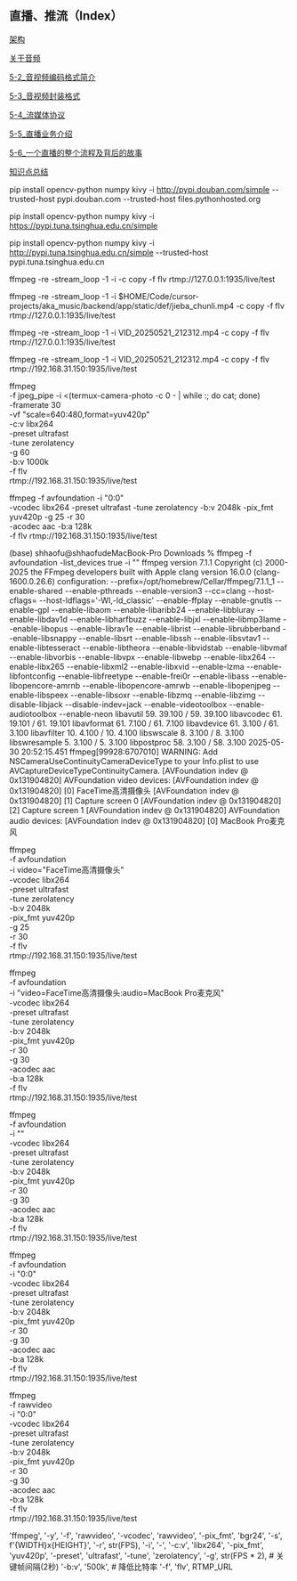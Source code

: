 ## 直播、推流（Index）

<a href="/rtc/about_architecture.html">架构</a>

<a href="/rtc/about_video.html">关于音频</a>

<a href="/rtc/5-2_音视频编码格式简介.html">5-2_音视频编码格式简介</a>

<a href="/rtc/5-3_音视频封装格式.html">5-3_音视频封装格式</a>

<a href="/rtc/5-4_流媒体协议.html">5-4_流媒体协议</a>

<a href="/rtc/5-5_直播业务介绍.html">5-5_直播业务介绍</a>

<a href="/rtc/5-6_一个直播的整个流程及背后的故事.html">5-6_一个直播的整个流程及背后的故事</a>

<a href="/rtc/5-7_本章知识点总结.html">知识点总结</a>


pip install opencv-python numpy kivy -i http://pypi.douban.com/simple --trusted-host pypi.douban.com --trusted-host files.pythonhosted.org

pip install opencv-python numpy kivy -i https://pypi.tuna.tsinghua.edu.cn/simple

pip install opencv-python numpy kivy -i http://pypi.tuna.tsinghua.edu.cn/simple --trusted-host pypi.tuna.tsinghua.edu.cn

ffmpeg -re -stream_loop -1 -i  -c copy -f flv rtmp://127.0.0.1:1935/live/test

ffmpeg -re -stream_loop -1 -i $HOME/Code/cursor-projects/aka_music/backend/app/static/def/jieba_chunli.mp4 -c copy -f flv rtmp://127.0.0.1:1935/live/test

ffmpeg -re -stream_loop -1 -i VID_20250521_212312.mp4 -c copy -f flv rtmp://127.0.0.1:1935/live/test

ffmpeg -re -stream_loop -1 -i VID_20250521_212312.mp4 -c copy -f flv rtmp://192.168.31.150:1935/live/test

ffmpeg \
    -f jpeg_pipe -i <(termux-camera-photo -c 0 - | while :; do cat; done) \
    -framerate 30 \
    -vf "scale=640:480,format=yuv420p" \
    -c:v libx264 \
    -preset ultrafast \
    -tune zerolatency \
    -g 60 \
    -b:v 1000k \
    -f flv \
    rtmp://192.168.31.150:1935/live/test

ffmpeg -f avfoundation -i "0:0" \
-vcodec libx264 -preset ultrafast -tune zerolatency -b:v 2048k -pix_fmt yuv420p -g 25 -r 30 \
-acodec aac -b:a 128k \
-f flv rtmp://192.168.31.150:1935/live/test

(base) shhaofu@shhaofudeMacBook-Pro Downloads % ffmpeg -f avfoundation -list_devices true -i ""
ffmpeg version 7.1.1 Copyright (c) 2000-2025 the FFmpeg developers
  built with Apple clang version 16.0.0 (clang-1600.0.26.6)
  configuration: --prefix=/opt/homebrew/Cellar/ffmpeg/7.1.1_1 --enable-shared --enable-pthreads --enable-version3 --cc=clang --host-cflags= --host-ldflags='-Wl,-ld_classic' --enable-ffplay --enable-gnutls --enable-gpl --enable-libaom --enable-libaribb24 --enable-libbluray --enable-libdav1d --enable-libharfbuzz --enable-libjxl --enable-libmp3lame --enable-libopus --enable-librav1e --enable-librist --enable-librubberband --enable-libsnappy --enable-libsrt --enable-libssh --enable-libsvtav1 --enable-libtesseract --enable-libtheora --enable-libvidstab --enable-libvmaf --enable-libvorbis --enable-libvpx --enable-libwebp --enable-libx264 --enable-libx265 --enable-libxml2 --enable-libxvid --enable-lzma --enable-libfontconfig --enable-libfreetype --enable-frei0r --enable-libass --enable-libopencore-amrnb --enable-libopencore-amrwb --enable-libopenjpeg --enable-libspeex --enable-libsoxr --enable-libzmq --enable-libzimg --disable-libjack --disable-indev=jack --enable-videotoolbox --enable-audiotoolbox --enable-neon
  libavutil      59. 39.100 / 59. 39.100
  libavcodec     61. 19.101 / 61. 19.101
  libavformat    61.  7.100 / 61.  7.100
  libavdevice    61.  3.100 / 61.  3.100
  libavfilter    10.  4.100 / 10.  4.100
  libswscale      8.  3.100 /  8.  3.100
  libswresample   5.  3.100 /  5.  3.100
  libpostproc    58.  3.100 / 58.  3.100
2025-05-30 20:52:15.451 ffmpeg[99928:6707010] WARNING: Add NSCameraUseContinuityCameraDeviceType to your Info.plist to use AVCaptureDeviceTypeContinuityCamera.
[AVFoundation indev @ 0x131904820] AVFoundation video devices:
[AVFoundation indev @ 0x131904820] [0] FaceTime高清摄像头
[AVFoundation indev @ 0x131904820] [1] Capture screen 0
[AVFoundation indev @ 0x131904820] [2] Capture screen 1
[AVFoundation indev @ 0x131904820] AVFoundation audio devices:
[AVFoundation indev @ 0x131904820] [0] MacBook Pro麦克风

ffmpeg \
-f avfoundation \
-i video="FaceTime高清摄像头" \
-vcodec libx264 \
-preset ultrafast \
-tune zerolatency \
-b:v 2048k \
-pix_fmt yuv420p \
-g 25 \
-r 30 \
-f flv \
rtmp://192.168.31.150:1935/live/test

ffmpeg \
-f avfoundation \
-i "video=FaceTime高清摄像头:audio=MacBook Pro麦克风" \
-vcodec libx264 \
-preset ultrafast \
-tune zerolatency \
-b:v 2048k \
-pix_fmt yuv420p \
-r 30 \
-g 30 \
-acodec aac \
-b:a 128k \
-f flv \
rtmp://192.168.31.150:1935/live/test

ffmpeg \
-f avfoundation \
-i "" \
-vcodec libx264 \
-preset ultrafast \
-tune zerolatency \
-b:v 2048k \
-pix_fmt yuv420p \
-r 30 \
-g 30 \
-acodec aac \
-b:a 128k \
-f flv \
rtmp://192.168.31.150:1935/live/test

ffmpeg \
-f avfoundation \
-i "0:0" \
-vcodec libx264 \
-preset ultrafast \
-tune zerolatency \
-b:v 2048k \
-pix_fmt yuv420p \
-r 30 \
-g 30 \
-acodec aac \
-b:a 128k \
-f flv \
rtmp://192.168.31.150:1935/live/test

ffmpeg \
-f rawvideo \
-i "0:0" \
-vcodec libx264 \
-preset ultrafast \
-tune zerolatency \
-b:v 2048k \
-pix_fmt yuv420p \
-r 30 \
-g 30 \
-acodec aac \
-b:a 128k \
-f flv \
rtmp://192.168.31.150:1935/live/test

'ffmpeg',
        '-y',
        '-f', 'rawvideo',
        '-vcodec', 'rawvideo',
        '-pix_fmt', 'bgr24',
        '-s', f'{WIDTH}x{HEIGHT}',
        '-r', str(FPS),
        '-i', '-',
        '-c:v', 'libx264',
        '-pix_fmt', 'yuv420p',
        '-preset', 'ultrafast',
        '-tune', 'zerolatency',
        '-g', str(FPS * 2),  # 关键帧间隔(2秒)
        '-b:v', '500k',      # 降低比特率
        '-f', 'flv',
        RTMP_URL